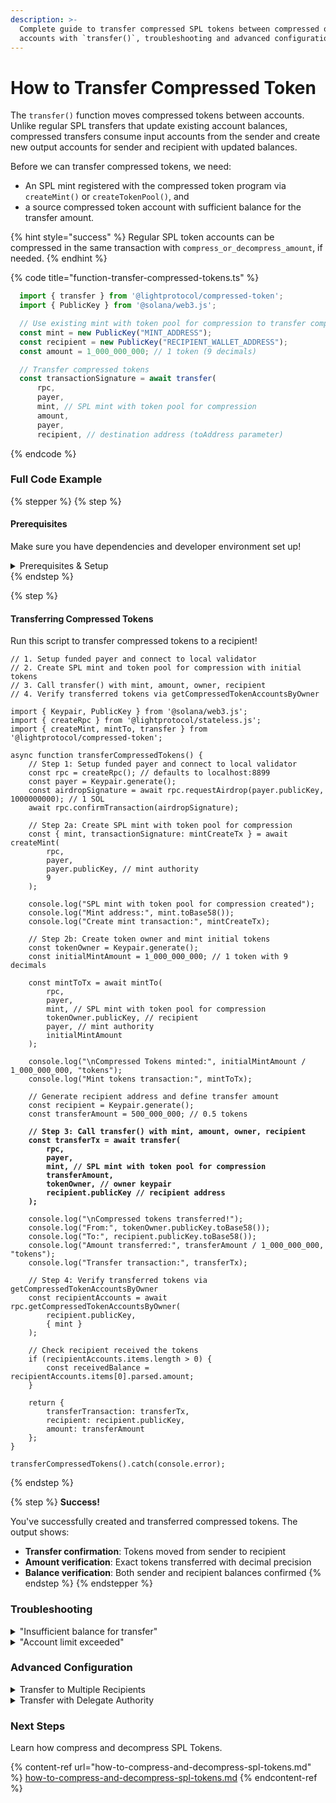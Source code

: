 ```yaml
---
description: >-
  Complete guide to transfer compressed SPL tokens between compressed or regular
  accounts with `transfer()`, troubleshooting and advanced configurations.
---
```


# How to Transfer Compressed Token

The `transfer()` function moves compressed tokens between accounts. Unlike regular SPL transfers that update existing account balances, compressed transfers consume input accounts from the sender and create new output accounts for sender and recipient with updated balances.

Before we can transfer compressed tokens, we need:

* An SPL mint registered with the compressed token program via `createMint()` or `createTokenPool()`, and
* a source compressed token account with sufficient balance for the transfer amount.&#x20;

{% hint style="success" %}
Regular SPL token accounts can be compressed in the same transaction with `compress_or_decompress_amount`, if needed.
{% endhint %}

{% code title="function-transfer-compressed-tokens.ts" %}
```typescript
  import { transfer } from '@lightprotocol/compressed-token';
  import { PublicKey } from '@solana/web3.js';

  // Use existing mint with token pool for compression to transfer compressed tokens
  const mint = new PublicKey("MINT_ADDRESS");
  const recipient = new PublicKey("RECIPIENT_WALLET_ADDRESS");
  const amount = 1_000_000_000; // 1 token (9 decimals)

  // Transfer compressed tokens
  const transactionSignature = await transfer(
      rpc,
      payer,
      mint, // SPL mint with token pool for compression
      amount,
      payer,
      recipient, // destination address (toAddress parameter)
```
{% endcode %}

### Full Code Example

{% stepper %}
{% step %}
#### Prerequisites

Make sure you have dependencies and developer environment set up!

<details>

<summary>Prerequisites &#x26; Setup</summary>

#### Dependencies

```bash
npm install --save-dev typescript tsx @types/node && \
npm install --save \
    @lightprotocol/stateless.js \
    @lightprotocol/compressed-token \
    @solana/web3.js \
    @solana/spl-token
```

**Alternatives:**

```bash
yarn add --dev typescript tsx @types/node && \
yarn add \
    @lightprotocol/stateless.js \
    @lightprotocol/compressed-token \
    @solana/web3.js \
    @solana/spl-token
```

```bash
pnpm add --save-dev typescript tsx @types/node && \
pnpm add \
    @lightprotocol/stateless.js \
    @lightprotocol/compressed-token \
    @solana/web3.js \
    @solana/spl-token
```

#### Developer Environment

By default, this guide uses Localnet.

```bash
# Install the development CLI
npm install @lightprotocol/zk-compression-cli
```

```bash
# Start a local test validator
light test-validator

## ensure you have the Solana CLI accessible in your system PATH 
```

```typescript
// createRpc() defaults to local test validator endpoints
import {
  Rpc,
  createRpc,
} from "@lightprotocol/stateless.js";

const connection: Rpc = createRpc();

async function main() {
  let slot = await connection.getSlot();
  console.log(slot);

  let health = await connection.getIndexerHealth(slot);
  console.log(health);
  // "Ok"
}

main();
```

**Alternative: Using Devnet**

Follow these steps to create an RPC Connection. Replace `<your_api_key>` with your API key before running.

{% hint style="info" %}
Get your API Key [here](https://www.helius.dev/zk-compression), if you don't have one yet.
{% endhint %}

```typescript
import { createRpc } from "@lightprotocol/stateless.js";

// Helius exposes Solana and Photon RPC endpoints through a single URL
const RPC_ENDPOINT = "https://devnet.helius-rpc.com?api-key=<your_api_key>";
const connection = createRpc(RPC_ENDPOINT, RPC_ENDPOINT, RPC_ENDPOINT);

console.log("Connection created!");
console.log("RPC Endpoint:", RPC_ENDPOINT);
```

</details>
{% endstep %}

{% step %}
#### Transferring Compressed Tokens

Run this script to transfer compressed tokens to a recipient!

<pre class="language-typescript" data-title="transfer-compressed-tokens.ts"><code class="lang-typescript">// 1. Setup funded payer and connect to local validator
// 2. Create SPL mint and token pool for compression with initial tokens
// 3. Call transfer() with mint, amount, owner, recipient
// 4. Verify transferred tokens via getCompressedTokenAccountsByOwner

import { Keypair, PublicKey } from '@solana/web3.js';
import { createRpc } from '@lightprotocol/stateless.js';
import { createMint, mintTo, transfer } from '@lightprotocol/compressed-token';

async function transferCompressedTokens() {
    // Step 1: Setup funded payer and connect to local validator
    const rpc = createRpc(); // defaults to localhost:8899
    const payer = Keypair.generate();
    const airdropSignature = await rpc.requestAirdrop(payer.publicKey, 1000000000); // 1 SOL
    await rpc.confirmTransaction(airdropSignature);

    // Step 2a: Create SPL mint with token pool for compression
    const { mint, transactionSignature: mintCreateTx } = await createMint(
        rpc,
        payer,
        payer.publicKey, // mint authority
        9
    );

    console.log("SPL mint with token pool for compression created");
    console.log("Mint address:", mint.toBase58());
    console.log("Create mint transaction:", mintCreateTx);

    // Step 2b: Create token owner and mint initial tokens
    const tokenOwner = Keypair.generate();
    const initialMintAmount = 1_000_000_000; // 1 token with 9 decimals

    const mintToTx = await mintTo(
        rpc,
        payer,
        mint, // SPL mint with token pool for compression
        tokenOwner.publicKey, // recipient
        payer, // mint authority
        initialMintAmount
    );

    console.log("\nCompressed Tokens minted:", initialMintAmount / 1_000_000_000, "tokens");
    console.log("Mint tokens transaction:", mintToTx);

    // Generate recipient address and define transfer amount
    const recipient = Keypair.generate();
    const transferAmount = 500_000_000; // 0.5 tokens

<strong>    // Step 3: Call transfer() with mint, amount, owner, recipient
</strong><strong>    const transferTx = await transfer(
</strong><strong>        rpc,
</strong><strong>        payer,
</strong><strong>        mint, // SPL mint with token pool for compression
</strong><strong>        transferAmount,
</strong><strong>        tokenOwner, // owner keypair
</strong><strong>        recipient.publicKey // recipient address
</strong><strong>    );
</strong>
    console.log("\nCompressed tokens transferred!");
    console.log("From:", tokenOwner.publicKey.toBase58());
    console.log("To:", recipient.publicKey.toBase58());
    console.log("Amount transferred:", transferAmount / 1_000_000_000, "tokens");
    console.log("Transfer transaction:", transferTx);

    // Step 4: Verify transferred tokens via getCompressedTokenAccountsByOwner
    const recipientAccounts = await rpc.getCompressedTokenAccountsByOwner(
        recipient.publicKey,
        { mint }
    );

    // Check recipient received the tokens
    if (recipientAccounts.items.length > 0) {
        const receivedBalance = recipientAccounts.items[0].parsed.amount;
    }

    return { 
        transferTransaction: transferTx, 
        recipient: recipient.publicKey, 
        amount: transferAmount 
    };
}

transferCompressedTokens().catch(console.error);
</code></pre>
{% endstep %}

{% step %}
**Success!**

You've successfully created and transferred compressed tokens. The output shows:

* **Transfer confirmation**: Tokens moved from sender to recipient
* **Amount verification**: Exact tokens transferred with decimal precision
* **Balance verification**: Both sender and recipient balances confirmed
{% endstep %}
{% endstepper %}

### Troubleshooting

<details>

<summary>"Insufficient balance for transfer"</summary>

The sender doesn't have enough compressed tokens for the requested transfer amount.

```typescript
// Check current balance first
const tokenAccounts = await rpc.getCompressedTokenAccountsByOwner(
    owner.publicKey,
    { mint }
);

if (tokenAccounts.items.length === 0) {
    throw new Error("No compressed token accounts found");
}

// Calculate total balance across all accounts
const totalBalance = tokenAccounts.items.reduce(
    (sum, account) => sum.add(account.parsed.amount),
    new BN(0)
);

console.log("Available balance:", totalBalance.toString());

// Ensure transfer amount doesn't exceed balance
if (new BN(transferAmount).gt(totalBalance)) {
    throw new Error(`Transfer amount ${transferAmount} exceeds balance ${totalBalance.toString()}`);
}
```

</details>

<details>

<summary>"Account limit exceeded"</summary>

The transfer requires more than 4 compressed accounts, which exceeds the transaction limit.

```typescript
// Error message: "Account limit exceeded: max X (4 accounts) per transaction. 
// Total balance: Y (Z accounts). Consider multiple transfers to spend full balance."

// Split into multiple smaller transfers
const maxTransferPerTx = 1_000_000_000; // Adjust based on your account sizes

if (transferAmount > maxTransferPerTx) {
    console.log("Large transfer detected, splitting into multiple transactions...");
    
    let remainingAmount = transferAmount;
    while (remainingAmount > 0) {
        const currentTransfer = Math.min(remainingAmount, maxTransferPerTx);
        
        await transfer(
            rpc,
            payer,
            mint,
            currentTransfer,
            owner,
            recipient
        );
        
        remainingAmount -= currentTransfer;
        console.log(`Transferred ${currentTransfer}, remaining: ${remainingAmount}`);
    }
}
```

</details>

### Advanced Configuration

<details>

<summary>Transfer to Multiple Recipients</summary>

Transfer to multiple recipients in separate transactions:

```typescript
const recipients = [
    Keypair.generate().publicKey,
    Keypair.generate().publicKey,
    Keypair.generate().publicKey,
];

const amounts = [
    100_000_000, // 0.1 tokens
    200_000_000, // 0.2 tokens  
    150_000_000, // 0.15 tokens
];

for (let i = 0; i < recipients.length; i++) {
    const transactionSignature = await transfer(
        rpc,
        payer,
        mint,
        amounts[i],
        owner,
        recipients[i],
    );
    
    console.log(`Transfer ${i + 1} completed:`, transactionSignature);
}
```

</details>

<details>

<summary>Transfer with Delegate Authority</summary>

Transfer tokens using delegate authority:

```typescript
import { approve, transferDelegated } from '@lightprotocol/compressed-token';

// 1. Owner approves delegate
await approve(
    rpc,
    payer,
    mint,
    amount,
    owner, // Signer
    delegate.publicKey, // PublicKey
);

// 2. Delegate transfers tokens
await transferDelegated(
    rpc,
    payer,
    mint,
    transferAmount,
    delegate, // Signer - named "owner" in SDK
    recipient,
);
```

</details>

### Next Steps

Learn how compress and decompress SPL Tokens.

{% content-ref url="how-to-compress-and-decompress-spl-tokens.md" %}
[how-to-compress-and-decompress-spl-tokens.md](how-to-compress-and-decompress-spl-tokens.md)
{% endcontent-ref %}
